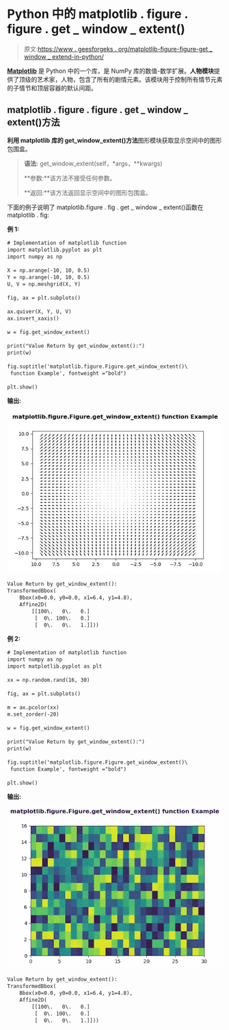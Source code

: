 # Python 中的 matplotlib . figure . figure . get _ window _ extent()

> 原文:[https://www . geesforgeks . org/matplotlib-figure-figure-get _ window _ extend-in-python/](https://www.geeksforgeeks.org/matplotlib-figure-figure-get_window_extent-in-python/)

**[Matplotlib](https://www.geeksforgeeks.org/python-introduction-matplotlib/)** 是 Python 中的一个库，是 NumPy 库的数值-数学扩展。**人物模块**提供了顶级的艺术家，人物，包含了所有的剧情元素。该模块用于控制所有情节元素的子情节和顶层容器的默认间距。

## matplotlib . figure . figure . get _ window _ extent()方法

**利用 matplotlib 库的 get_window_extent()方法**图形模块获取显示空间中的图形包围盒。

> **语法:** get_window_extent(self，*args，**kwargs)
> 
> **参数:**该方法不接受任何参数。
> 
> **返回:**该方法返回显示空间中的图形包围盒。

下面的例子说明了 matplotlib.figure . fig . get _ window _ extent()函数在 matplotlib . fig:

**例 1:**

```
# Implementation of matplotlib function
import matplotlib.pyplot as plt
import numpy as np

X = np.arange(-10, 10, 0.5)
Y = np.arange(-10, 10, 0.5)
U, V = np.meshgrid(X, Y)

fig, ax = plt.subplots()

ax.quiver(X, Y, U, V)
ax.invert_xaxis() 

w = fig.get_window_extent()

print("Value Return by get_window_extent():")
print(w)

fig.suptitle('matplotlib.figure.Figure.get_window_extent()\
 function Example', fontweight ="bold") 

plt.show()
```

**输出:**

![](img/4fc649c22c0d288e45e949da9279ff2d.png)

```
Value Return by get_window_extent():
TransformedBbox(
    Bbox(x0=0.0, y0=0.0, x1=6.4, y1=4.8),
    Affine2D(
        [[100\.   0\.   0.]
         [  0\. 100\.   0.]
         [  0\.   0\.   1.]]))

```

**例 2:**

```
# Implementation of matplotlib function 
import numpy as np 
import matplotlib.pyplot as plt 

xx = np.random.rand(16, 30) 

fig, ax = plt.subplots() 

m = ax.pcolor(xx) 
m.set_zorder(-20) 

w = fig.get_window_extent()

print("Value Return by get_window_extent():")
print(w)

fig.suptitle('matplotlib.figure.Figure.get_window_extent()\
 function Example', fontweight ="bold") 

plt.show()
```

**输出:**

![](img/dbc208243984893c3911aaf1c2d92250.png)

```
Value Return by get_window_extent():
TransformedBbox(
    Bbox(x0=0.0, y0=0.0, x1=6.4, y1=4.8),
    Affine2D(
        [[100\.   0\.   0.]
         [  0\. 100\.   0.]
         [  0\.   0\.   1.]]))

```